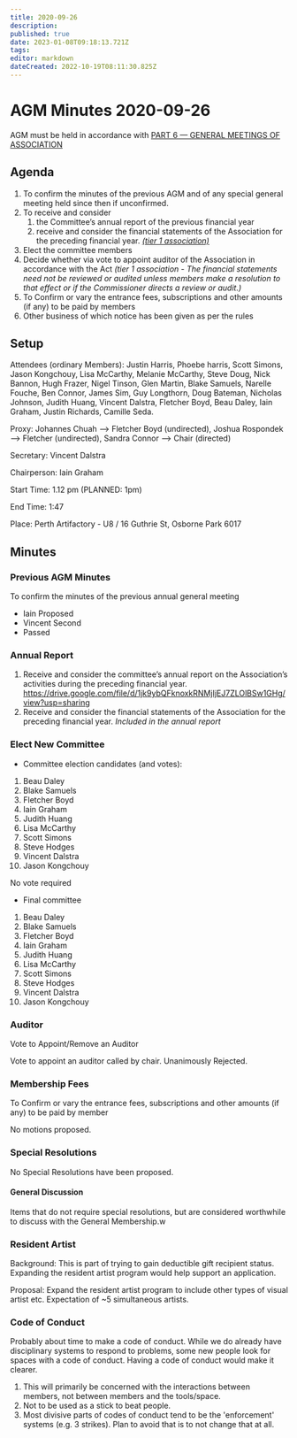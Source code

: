 ```yaml
---
title: 2020-09-26
description: 
published: true
date: 2023-01-08T09:18:13.721Z
tags: 
editor: markdown
dateCreated: 2022-10-19T08:11:30.825Z
---
```


# AGM Minutes 2020-09-26

AGM must be held in accordance with [PART 6 — GENERAL MEETINGS OF ASSOCIATION](https://wiki.artifactory.org.au/doku.php?id=constitution#annual_general_meeting)

## Agenda

1.  To confirm the minutes of the previous AGM and of any special general meeting held since then if unconfirmed.
2.  To receive and consider
    1.  the Committee’s annual report of the previous financial year
    2.  receive and consider the financial statements of the Association for the preceding financial year. *[(tier 1 association)](https://www.commerce.wa.gov.au/publications/financial-reporting-under-new-associations-law)*
3.  Elect the committee members
4.  Decide whether via vote to appoint auditor of the Association in accordance with the Act *(tier 1 association - The financial statements need not be reviewed or audited unless members make a resolution to that effect or if the Commissioner directs a review or audit.)*
5.  To Confirm or vary the entrance fees, subscriptions and other amounts (if any) to be paid by members
6.  Other business of which notice has been given as per the rules

## Setup

Attendees (ordinary Members): Justin Harris, Phoebe harris, Scott Simons, Jason Kongchouy, Lisa McCarthy, Melanie McCarthy, Steve Doug, Nick Bannon, Hugh Frazer, Nigel Tinson, Glen Martin, Blake Samuels, Narelle Fouche, Ben Connor, James Sim, Guy Longthorn, Doug Bateman, Nicholas Johnson, Judith Huang, Vincent Dalstra, Fletcher Boyd, Beau Daley, Iain Graham, Justin Richards, Camille Seda.

Proxy: Johannes Chuah --\> Fletcher Boyd (undirected), Joshua Rospondek --\> Fletcher (undirected), Sandra Connor --\> Chair (directed)

Secretary: Vincent Dalstra

Chairperson: Iain Graham

Start Time: 1.12 pm (PLANNED: 1pm)

End Time: 1:47

Place: Perth Artifactory - U8 / 16 Guthrie St, Osborne Park 6017

## Minutes

### Previous AGM Minutes

To confirm the minutes of the previous annual general meeting

-   Iain Proposed
-   Vincent Second
-   Passed

### Annual Report

1.  Receive and consider the committee’s annual report on the Association’s activities during the preceding financial year. <https://drive.google.com/file/d/1jk9ybQFknoxkRNMjIjEJ7ZLOlBSw1GHg/view?usp=sharing>
2.  Receive and consider the financial statements of the Association for the preceding financial year. *Included in the annual report*

### Elect New Committee

-   Committee election candidates (and votes):

1.  Beau Daley
2.  Blake Samuels
3.  Fletcher Boyd
4.  Iain Graham
5.  Judith Huang
6.  Lisa McCarthy
7.  Scott Simons
8.  Steve Hodges
9.  Vincent Dalstra
10. Jason Kongchouy

No vote required

-   Final committee

1.  Beau Daley
2.  Blake Samuels
3.  Fletcher Boyd
4.  Iain Graham
5.  Judith Huang
6.  Lisa McCarthy
7.  Scott Simons
8.  Steve Hodges
9.  Vincent Dalstra
10. Jason Kongchouy

### Auditor

Vote to Appoint/Remove an Auditor

Vote to appoint an auditor called by chair. Unanimously Rejected.

### Membership Fees

To Confirm or vary the entrance fees, subscriptions and other amounts (if any) to be paid by member

No motions proposed.

### Special Resolutions

No Special Resolutions have been proposed.

#### General Discussion

Items that do not require special resolutions, but are considered worthwhile to discuss with the General Membership.w

### Resident Artist

Background: This is part of trying to gain deductible gift recipient status. Expanding the resident artist program would help support an application.

Proposal: Expand the resident artist program to include other types of visual artist etc. Expectation of \~5 simultaneous artists.

### Code of Conduct

Probably about time to make a code of conduct. While we do already have disciplinary systems to respond to problems, some new people look for spaces with a code of conduct. Having a code of conduct would make it clearer.

1.  This will primarily be concerned with the interactions between members, not between members and the tools/space.
2.  Not to be used as a stick to beat people.
3.  Most divisive parts of codes of conduct tend to be the 'enforcement' systems (e.g. 3 strikes). Plan to avoid that is to not change that at all.
